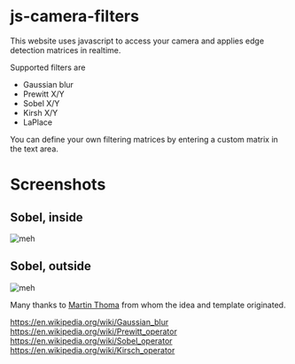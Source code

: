 js-camera-filters
=================

This website uses javascript to access your camera
and applies edge detection matrices in realtime.

Supported filters are
- Gaussian blur
- Prewitt X/Y
- Sobel X/Y
- Kirsh X/Y
- LaPlace

You can define your own filtering matrices by entering a custom matrix in the text area.


# Screenshots
## Sobel, inside
![meh](https://raw.githubusercontent.com/michaeljakob/js-camera-filters/master/screenshots/1.png)

## Sobel, outside
![meh](https://raw.githubusercontent.com/michaeljakob/js-camera-filters/master/screenshots/2.png)


Many thanks to [Martin Thoma](http://martin-thoma.com/) from whom the idea and template originated. 


https://en.wikipedia.org/wiki/Gaussian_blur
https://en.wikipedia.org/wiki/Prewitt_operator
https://en.wikipedia.org/wiki/Sobel_operator
https://en.wikipedia.org/wiki/Kirsch_operator
